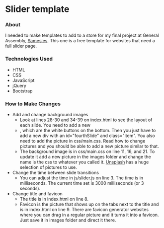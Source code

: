 # Slider template
### About
I needed to make templates to add to a store for my final project at General Assembly, [Samesies](https://github.com/thomasvaeth/ga-samesies). This one is a free template for websites that need a full slider page.

### Technologies Used
* HTML
* CSS
* JavaScript
* jQuery
* Bootstrap

### How to Make Changes
* Add and change background images
	- Look at lines 28-30 and 34-39 on index.html to see the layout of each slide. You need to add a new <li>, which are the white buttons on the bottom. Then you just have to add a new div with an id="fourthSlide" and class="item". You also need to add the picture in css/main.css. Read how to change pictures and you should be able to add a new picture similar to that.
  - The background image is in css/main.css on line 11, 16, and 21. To update it add a new picture in the images folder and change the name is the css to whatever you called it. [Unsplash](https://unsplash.com/) has a huge selection of pictures to use.
* Change the time between slide transitions
  - You can adjust the time in js/slider.js on line 3. The time is in milliseconds. The current time set is 3000 milliseconds (or 3 seconds).
* Change title and favicon
	- The title is in index.html on line 8. 
	- Favicon is the picture that shows up on the tabs next to the title and is in index.html on line 9. There are favicon generator websites where you can drag in a regular picture and it turns it into a favicon. Just save it in images folder and direct it there.
